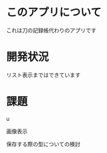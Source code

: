 <h1>このアプリについて</h1>
<p>これは刀の記録帳代わりのアプリです</p>
<h1>開発状況</h1>
<p>リスト表示まではできています</p>
<h1>課題</h1>u
<p>画像表示</p>
<p>保存する際の型についての検討</p>